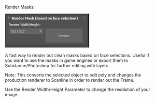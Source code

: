 Render Masks:

![](RenderMask.JPG)

A fast way to render out clean masks based on face selections. Useful if you want to use the masks in game engines or export them to Substance/Photoshop for further editing with layers.

Note: This converts the selected object to edit poly and changes the production renderer to Scanline in order to render out the Frame.

Use the Render Width/Height Parameter to change the resolution of your image.
